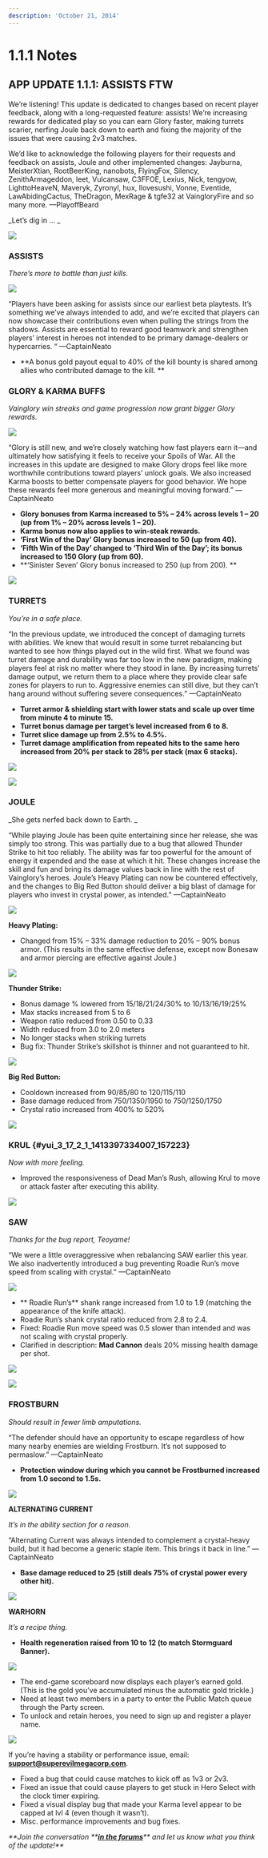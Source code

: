 ```yaml
---
description: 'October 21, 2014'
---
```


# 1.1.1 Notes

## APP UPDATE 1.1.1: ASSISTS FTW

We’re listening! This update is dedicated to changes based on recent player feedback, along with a long-requested feature: assists! We’re increasing rewards for dedicated play so you can earn Glory faster, making turrets scarier, nerfing Joule back down to earth and fixing the majority of the issues that were causing 2v3 matches.

We’d like to acknowledge the following players for their requests and feedback on assists, Joule and other implemented changes: Jayburna, MeisterXtian, RootBeerKing, nanobots, FlyingFox, Silency, ZenithArmageddon, leet, Vulcansaw, C3FFOE, Lexius, Nick, tengyow, LighttoHeaveN, Maveryk, Zyronyl, hux, Ilovesushi, Vonne, Eventide, LawAbidingCactus, TheDragon, MexRage & tgfe32 at VaingloryFire and so many more. —PlayoffBeard

_Let’s dig in … _

![](http://vainglorygame.flywheelsites.com/wp-content/uploads/2014/11/img79.png)

### **ASSISTS**

_There’s more to battle than just kills._

![](http://vainglorygame.flywheelsites.com/wp-content/uploads/2014/10/img10.jpg)

“Players have been asking for assists since our earliest beta playtests. It’s something we’ve always intended to add, and we’re excited that players can now showcase their contributions even when pulling the strings from the shadows. Assists are essential to reward good teamwork and strengthen players’ interest in heroes not intended to be primary damage-dealers or hypercarries. “ —CaptainNeato

* **A bonus gold payout equal to 40% of the kill bounty is shared among allies who contributed damage to the kill. **

### **GLORY & KARMA BUFFS**

_Vainglory win streaks and game progression now grant bigger Glory rewards._

![](http://vainglorygame.flywheelsites.com/wp-content/uploads/2014/10/img9.jpg)

“Glory is still new, and we’re closely watching how fast players earn it—and ultimately how satisfying it feels to receive your Spoils of War. All the increases in this update are designed to make Glory drops feel like more worthwhile contributions toward players’ unlock goals. We also increased Karma boosts to better compensate players for good behavior. We hope these rewards feel more generous and meaningful moving forward.” —CaptainNeato

* **Glory bonuses from Karma increased to 5% – 24% across levels 1 – 20 \(up from 1% – 20% across levels 1 – 20\).**
* **Karma bonus now also applies to win-steak rewards.**
* **‘First Win of the Day’ Glory bonus increased to 50 \(up from 40\).**
* **‘Fifth Win of the Day’ changed to ‘Third Win of the Day’; its bonus increased to 150 Glory \(up from 60\).**
* **‘Sinister Seven’ Glory bonus increased to 250 \(up from 200\). **

![](http://vainglorygame.flywheelsites.com/wp-content/uploads/2014/11/img78.png)

### **TURRETS**

_You’re in a safe place._

“In the previous update, we introduced the concept of damaging turrets with abilities. We knew that would result in some turret rebalancing but wanted to see how things played out in the wild first. What we found was turret damage and durability was far too low in the new paradigm, making players feel at risk no matter where they stood in lane. By increasing turrets’ damage output, we return them to a place where they provide clear safe zones for players to run to. Aggressive enemies can still dive, but they can’t hang around without suffering severe consequences.” —CaptainNeato

* **Turret armor & shielding start with lower stats and scale up over time from minute 4 to minute 15.**
* **Turret bonus damage per target’s level increased from 6 to 8.**
* **Turret slice damage up from 2.5% to 4.5%.**
* **Turret damage amplification from repeated hits to the same hero increased from 20% per stack to 28% per stack \(max 6 stacks\).**

![](http://vainglorygame.flywheelsites.com/wp-content/uploads/2014/11/img77.png)

![](http://vainglorygame.flywheelsites.com/wp-content/uploads/2014/10/img48.png)

### **JOULE**

_She gets nerfed back down to Earth. _

“While playing Joule has been quite entertaining since her release, she was simply too strong. This was partially due to a bug that allowed Thunder Strike to hit too reliably. The ability was far too powerful for the amount of energy it expended and the ease at which it hit. These changes increase the skill and fun and bring its damage values back in line with the rest of Vainglory’s heroes. Joule’s Heavy Plating can now be countered effectively, and the changes to Big Red Button should deliver a big blast of damage for players who invest in crystal power, as intended.” —CaptainNeato

![](http://vainglorygame.flywheelsites.com/wp-content/uploads/2014/10/img47.png)

**Heavy Plating:**

* Changed from 15% – 33% damage reduction to 20% – 90% bonus armor. \(This results in the same effective defense, except now Bonesaw and armor piercing are effective against Joule.\)

![](http://vainglorygame.flywheelsites.com/wp-content/uploads/2014/10/JouleA.png)

**Thunder Strike:**

* Bonus damage % lowered from 15/18/21/24/30% to 10/13/16/19/25%
* Max stacks increased from 5 to 6
* Weapon ratio reduced from 0.50 to 0.33
* Width reduced from 3.0 to 2.0 meters
* No longer stacks when striking turrets
* Bug fix: Thunder Strike’s skillshot is thinner and not guaranteed to hit.

![](http://vainglorygame.flywheelsites.com/wp-content/uploads/2014/10/img46.png)

**Big Red Button:**

* Cooldown increased from 90/85/80 to 120/115/110
* Base damage reduced from 750/1350/1950 to 750/1250/1750
* Crystal ratio increased from 400% to 520%

![](http://vainglorygame.flywheelsites.com/wp-content/uploads/2014/10/img45.png)

### **KRUL** {#yui_3_17_2_1_1413397334007_157223}

_Now with more feeling._

* Improved the responsiveness of Dead Man’s Rush, allowing Krul to move or attack faster after executing this ability.

![](http://vainglorygame.flywheelsites.com/wp-content/uploads/2014/10/img44.png)

### **SAW**

_Thanks for the bug report, Teoyame!_

“We were a little overaggressive when rebalancing SAW earlier this year. We also inadvertently introduced a bug preventing Roadie Run’s move speed from scaling with crystal.” —CaptainNeato

![](http://vainglorygame.flywheelsites.com/wp-content/uploads/2014/10/img43.png)

* ** Roadie Run’s** shank range increased from 1.0 to 1.9 \(matching the appearance of the knife attack\).
* Roadie Run’s shank crystal ratio reduced from 2.8 to 2.4.
* Fixed: Roadie Run move speed was 0.5 slower than intended and was not scaling with crystal properly.
* Clarified in description: **Mad Cannon** deals 20% missing health damage per shot.

![](http://vainglorygame.flywheelsites.com/wp-content/uploads/2014/11/img76.png)

![](http://vainglorygame.flywheelsites.com/wp-content/uploads/2014/10/img42.png)

### **FROSTBURN**

_Should result in fewer limb amputations._

“The defender should have an opportunity to escape regardless of how many nearby enemies are wielding Frostburn. It’s not supposed to permaslow.” —CaptainNeato

* **Protection window during which you cannot be Frostburned increased from 1.0 second to 1.5s.**

![](http://vainglorygame.flywheelsites.com/wp-content/uploads/2014/10/img41.png)

**ALTERNATING CURRENT**

_It’s in the ability section for a reason._

“Alternating Current was always intended to complement a crystal-heavy build, but it had become a generic staple item. This brings it back in line.” —CaptainNeato

* **Base damage reduced to 25 \(still deals 75% of crystal power every other hit\).**

![](http://vainglorygame.flywheelsites.com/wp-content/uploads/2014/10/img40.png)

**WARHORN**

_It’s a recipe thing._

* **Health regeneration raised from 10 to 12 \(to match Stormguard Banner\).**

![](http://vainglorygame.flywheelsites.com/wp-content/uploads/2014/11/img75.png)

* The end-game scoreboard now displays each player’s earned gold. \(This is the gold you’ve accumulated minus the automatic gold trickle.\)
* Need at least two members in a party to enter the Public Match queue through the Party screen.
* To unlock and retain heroes, you need to sign up and register a player name.

![](http://vainglorygame.flywheelsites.com/wp-content/uploads/2014/11/img74.png)

If you’re having a stability or performance issue, email: [**support@superevilmegacorp.com**](mailto:support@superevilmegacorp.com).

* Fixed a bug that could cause matches to kick off as 1v3 or 2v3.
* Fixed an issue that could cause players to get stuck in Hero Select with the clock timer expiring.
* Fixed a visual display bug that made your Karma level appear to be capped at lvl 4 \(even though it wasn’t\).
* Misc. performance improvements and bug fixes.

_**Join the conversation **_[_**in the forums**_](http://forums.vainglorygame.com/index.php)_** and let us know what you think of the update!**_

